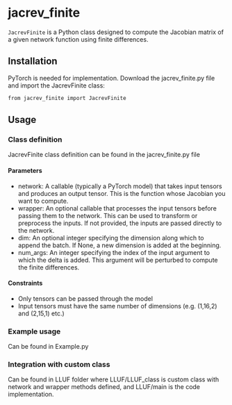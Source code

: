 # jacrev_finite
`JacrevFinite` is a Python class designed to compute the Jacobian matrix of a given network function using finite differences.

## Installation
PyTorch is needed for implementation.
Download the jacrev_finite.py file and import the JacrevFinite class:
```bash
from jacrev_finite import JacrevFinite
```
## Usage
### Class definition
JacrevFinite class definition can be found in the jacrev_finite.py file
#### Parameters
- network: A callable (typically a PyTorch model) that takes input tensors and produces an output tensor. This is the function whose Jacobian you want to compute.
- wrapper: An optional callable that processes the input tensors before passing them to the network. This can be used to transform or preprocess the inputs. If not provided, the inputs are passed directly to the network.
- dim: An optional integer specifying the dimension along which to append the batch. If None, a new dimension is added at the beginning.
- num_args: An integer specifying the index of the input argument to which the delta is added. This argument will be perturbed to compute the finite differences.

#### Constraints
- Only tensors can be passed through the model
- Input tensors must have the same number of dimensions (e.g. (1,16,2) and (2,15,1) etc.)

### Example usage
Can be found in Example.py

### Integration with custom class
Can be found in LLUF folder where LLUF/LLUF_class is custom class with network and wrapper methods defined, and LLUF/main is the code implementation. 

